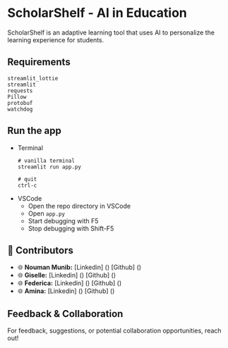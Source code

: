 # ScholarShelf - AI in Education
ScholarShelf is an adaptive learning tool that uses AI to personalize the learning experience for students. 

## Requirements
```
streamlit_lottie
streamlit
requests
Pillow
protobuf
watchdog
```

## Run the app
* Terminal
    ```
    # vanilla terminal
    streamlit run app.py

    # quit
    ctrl-c
    ```
* VSCode
  * Open the repo directory in VSCode
  * Open `app.py`
  * Start debugging with F5
  * Stop debugging with Shift-F5

## 🤝 Contributors
- 🌐 **Nouman Munib:** [Linkedin] () [Github] ()
- 🌐 **Giselle:** [Linkedin] () [Github] ()
- 🌐 **Federica:** [Linkedin] () [Github] ()
- 🌐 **Amina:** [Linkedin] () [Github] ()

## Feedback & Collaboration
For feedback, suggestions, or potential collaboration opportunities, reach out!
